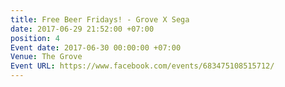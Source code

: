 ```yaml
---
title: Free Beer Fridays! - Grove X Sega
date: 2017-06-29 21:52:00 +07:00
position: 4
Event date: 2017-06-30 00:00:00 +07:00
Venue: The Grove
Event URL: https://www.facebook.com/events/683475108515712/
---
```


